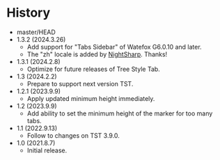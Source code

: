 # History

 - master/HEAD
 - 1.3.2 (2024.3.26)
   * Add support for "Tabs Sidebar" of Watefox G6.0.10 and later.
   * The "zh" locale is added by [NightSharp](https://github.com/NightSharp). Thanks!
 - 1.3.1 (2024.2.8)
   * Optimize for future releases of Tree Style Tab.
 - 1.3 (2024.2.2)
   * Prepare to support next version TST.
 - 1.2.1 (2023.9.9)
   * Apply updated minimum height immediately.
 - 1.2 (2023.9.9)
   * Add ability to set the minimum height of the marker for too many tabs.
 - 1.1 (2022.9.13)
   * Follow to changes on TST 3.9.0.
 - 1.0 (2021.8.7)
   * Initial release.
